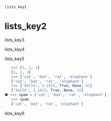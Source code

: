 ```ngMeta
lists_key1
```
# lists_key2
lists_key3

lists_key4

lists_key5

```python
   >>> [1, 2, 3]
   [1, 2, 3]
   >>> ['cat', 'bat', 'rat', 'elephant']
   ['cat', 'bat', 'rat', 'elephant']
   >>> ['hello', 3.1415, True, None, 42]
   ['hello', 3.1415, True, None, 42]
❶ >>> spam = ['cat', 'bat', 'rat', 'elephant']
   >>> spam
   ['cat', 'bat', 'rat', 'elephant']
```
lists_key6

